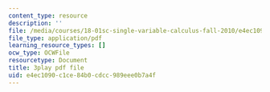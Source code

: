 ```yaml
---
content_type: resource
description: ''
file: /media/courses/18-01sc-single-variable-calculus-fall-2010/e4ec1090c1ce84b0cdcc989eee0b7a4f_eRCN3daFCmU.pdf
file_type: application/pdf
learning_resource_types: []
ocw_type: OCWFile
resourcetype: Document
title: 3play pdf file
uid: e4ec1090-c1ce-84b0-cdcc-989eee0b7a4f
---
```

